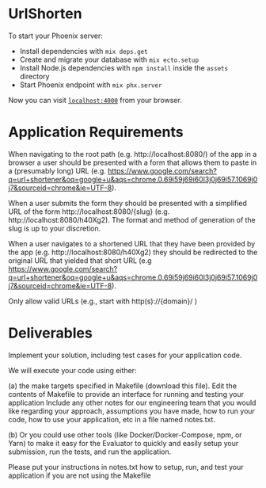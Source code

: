 # UrlShorten

To start your Phoenix server:

  * Install dependencies with `mix deps.get`
  * Create and migrate your database with `mix ecto.setup`
  * Install Node.js dependencies with `npm install` inside the `assets` directory
  * Start Phoenix endpoint with `mix phx.server`

Now you can visit [`localhost:4000`](http://localhost:4000) from your browser.

# Application Requirements

When navigating to the root path (e.g. http://localhost:8080/) of the app in a browser a user should be presented with a form that allows them to paste in a (presumably long) URL (e.g. https://www.google.com/search?q=url+shortener&oq=google+u&aqs=chrome.0.69i59j69i60l3j0j69i57.1069j0j7&sourceid=chrome&ie=UTF-8).

When a user submits the form they should be presented with a simplified URL of the form http://localhost:8080/{slug} (e.g. http://localhost:8080/h40Xg2). The format and method of generation of the slug is up to your discretion.

When a user navigates to a shortened URL that they have been provided by the app (e.g. http://localhost:8080/h40Xg2) they should be redirected to the original URL that yielded that short URL (e.g https://www.google.com/search?q=url+shortener&oq=google+u&aqs=chrome.0.69i59j69i60l3j0j69i57.1069j0j7&sourceid=chrome&ie=UTF-8).

Only allow valid URLs (e.g., start with http(s)://{domain}/ )

# Deliverables

Implement your solution, including test cases for your application code.

We will execute your code using either:

(a) the make targets specified in Makefile (download this file). 
Edit the contents of Makefile to provide an interface for running and testing your application
Include any other notes for our engineering team that you would like regarding your approach, assumptions you have made, how to run your code, how to use your application, etc in a file named notes.txt.

(b) Or you could use other tools (like Docker/Docker-Compose, npm, or Yarn) to make it easy for the Evaluator to quickly and easily setup your submission, run the tests, and run the application. 

Please put your instructions in notes.txt how to setup, run, and test your application if you are not using the Makefile

